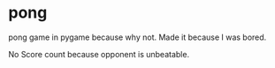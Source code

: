 # pong
pong game in pygame because why not. Made it because I was bored.


No Score count because opponent is unbeatable.